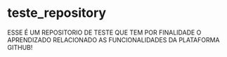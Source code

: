 # teste_repository
ESSE É UM REPOSITORIO DE TESTE QUE TEM POR FINALIDADE O APRENDIZADO RELACIONADO AS FUNCIONALIDADES DA PLATAFORMA GITHUB!
